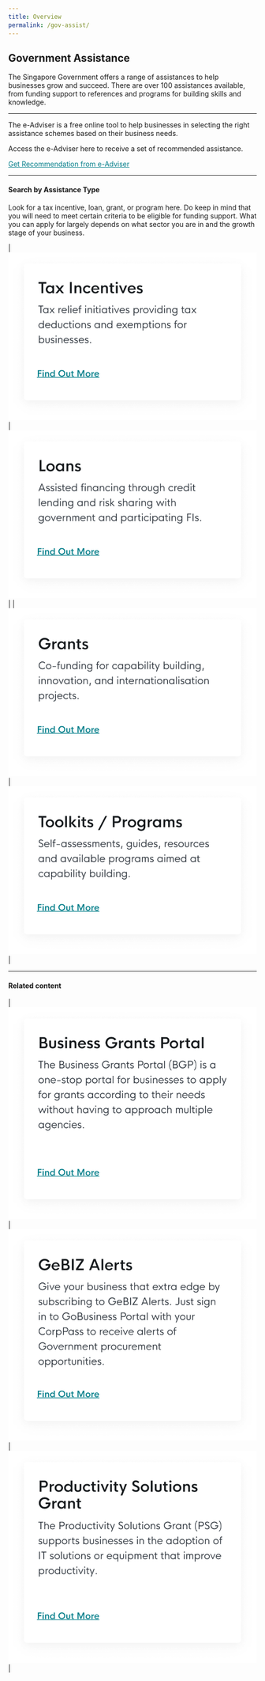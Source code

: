 ```yaml
---
title: Overview
permalink: /gov-assist/
---
```


## Government Assistance 

The Singapore Government offers a range of assistances to help businesses grow and succeed. There are over 100 assistances available, from funding support to references and programs for building skills and knowledge.

***

The e-Adviser is a free online tool to help businesses in selecting the right assistance schemes based on their business needs. 

Access the e-Adviser here to receive a set of recommended assistance.

<a href="https://ea-staging.l1t.molb.gov.sg/#/" target="_blank" style="color:#037e8a">Get Recommendation from e-Adviser</a>

***

#### Search by Assistance Type

Look for a tax incentive, loan, grant, or program here. Do keep in mind that you will need to meet certain criteria to be eligible for funding support. What you can apply for largely depends on what sector you are in and the growth stage of your business.

| [![](/images/gov-assist/taxIncentives.png)](/gov-assist/tax-incentives/) | [![](/images/gov-assist/loans.png)](/gov-assist/loans/) |
| [![](/images/gov-assist/grants.png)](/gov-assist/grants/) | [![](/images/gov-assist/toolkits_programs.png)](/gov-assist/toolkits-programs/) |

***

#### Related content

| [![](/images/gov-assist/bgp.png)](/business-grants-portal/) | [![](/images/gov-assist/gebiz.png)](/gebiz-alerts/) | [![](/images/gov-assist/psg.png)](/psg/) |